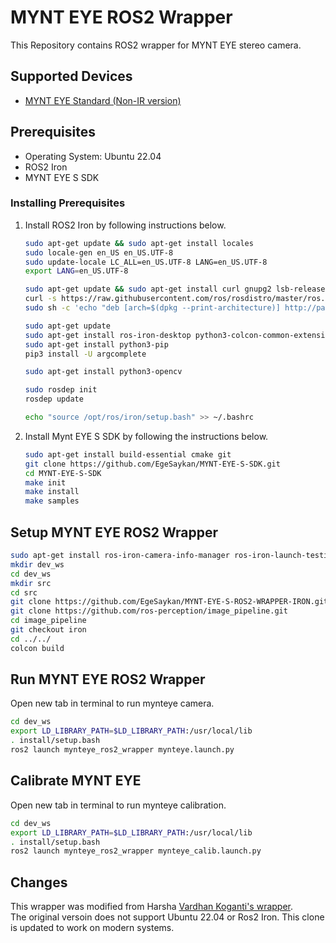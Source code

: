 # MYNT EYE ROS2 Wrapper

This Repository contains ROS2 wrapper for MYNT EYE stereo camera.

## Supported Devices

- [MYNT EYE Standard (Non-IR version)](https://www.mynteye.com/products/mynt-eye-stereo-camera?variant=13183676973079)

## Prerequisites

- Operating System: Ubuntu 22.04
- ROS2 Iron 
- MYNT EYE S SDK

### Installing Prerequisites

1. Install ROS2 Iron by following instructions below.

    ```bash
    sudo apt-get update && sudo apt-get install locales
    sudo locale-gen en_US en_US.UTF-8
    sudo update-locale LC_ALL=en_US.UTF-8 LANG=en_US.UTF-8
    export LANG=en_US.UTF-8

    sudo apt-get update && sudo apt-get install curl gnupg2 lsb-release
    curl -s https://raw.githubusercontent.com/ros/rosdistro/master/ros.asc | sudo apt-key add -
    sudo sh -c 'echo "deb [arch=$(dpkg --print-architecture)] http://packages.ros.org/ros2/ubuntu $(lsb_release -cs) main" > /etc/apt/sources.list.d/ros2-latest.list'

    sudo apt-get update
    sudo apt-get install ros-iron-desktop python3-colcon-common-extensions python3-rosdep
    sudo apt-get install python3-pip
    pip3 install -U argcomplete

    sudo apt-get install python3-opencv

    sudo rosdep init
    rosdep update

    echo "source /opt/ros/iron/setup.bash" >> ~/.bashrc
    ```

2. Install Mynt EYE S SDK by following the instructions below.

    ```bash
    sudo apt-get install build-essential cmake git
    git clone https://github.com/EgeSaykan/MYNT-EYE-S-SDK.git
    cd MYNT-EYE-S-SDK
    make init
    make install
    make samples
    ```

## Setup MYNT EYE ROS2 Wrapper

```bash
sudo apt-get install ros-iron-camera-info-manager ros-iron-launch-testing-ament-cmake
mkdir dev_ws
cd dev_ws
mkdir src
cd src
git clone https://github.com/EgeSaykan/MYNT-EYE-S-ROS2-WRAPPER-IRON.git
git clone https://github.com/ros-perception/image_pipeline.git
cd image_pipeline
git checkout iron
cd ../../
colcon build
```

## Run MYNT EYE ROS2 Wrapper

Open new tab in terminal to run mynteye camera.

```bash
cd dev_ws
export LD_LIBRARY_PATH=$LD_LIBRARY_PATH:/usr/local/lib
. install/setup.bash
ros2 launch mynteye_ros2_wrapper mynteye.launch.py
```

## Calibrate MYNT EYE

Open new tab in terminal to run mynteye calibration.

```bash
cd dev_ws
export LD_LIBRARY_PATH=$LD_LIBRARY_PATH:/usr/local/lib
. install/setup.bash
ros2 launch mynteye_ros2_wrapper mynteye_calib.launch.py
```

## Changes

This wrapper was modified from Harsha [Vardhan Koganti's wrapper](https://github.com/harsha-vk/mynteye_ros2_wrapper/tree/main).<br>
The original versoin does not support Ubuntu 22.04 or Ros2 Iron. This clone is updated to work on modern systems.